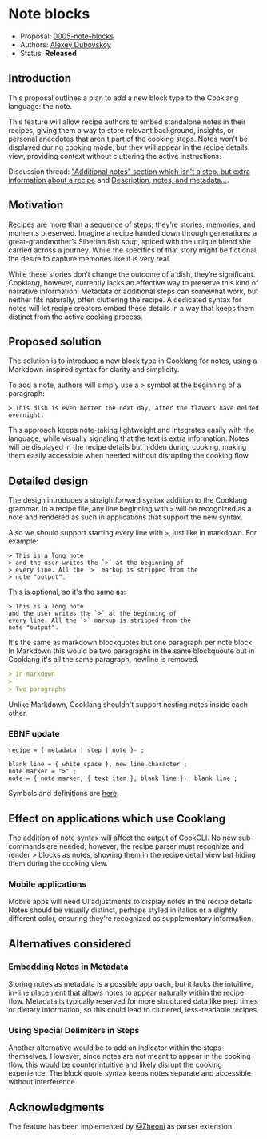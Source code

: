 # Note blocks

* Proposal: [0005-note-blocks](0005-note-blocks.md)
* Authors: [Alexey Dubovskoy](https://github.com/dubadub)
* Status: **Released**

## Introduction

This proposal outlines a plan to add a new block type to the Cooklang language: the note.

This feature will allow recipe authors to embed standalone notes in their recipes,
giving them a way to store relevant background, insights, or personal anecdotes
that aren't part of the cooking steps. Notes won’t be displayed during cooking mode,
but they will appear in the recipe details view, providing context without cluttering
the active instructions.

Discussion thread: ["Additional notes" section which isn't a step, but extra information about a recipe](https://github.com/cooklang/spec/discussions/81)
and [Description, notes, and metadata...](https://github.com/cooklang/spec/discussions/46).

## Motivation

Recipes are more than a sequence of steps; they’re stories, memories, and moments
preserved. Imagine a recipe handed down through generations: a great-grandmother’s
Siberian fish soup, spiced with the unique blend she carried across a journey.
While the specifics of that story might be fictional, the desire to capture memories
like it is very real.

While these stories don’t change the outcome of a dish, they’re significant. Cooklang,
however, currently lacks an effective way to preserve this kind of narrative
information. Metadata or additional steps can somewhat work, but neither
fits naturally, often cluttering the recipe. A dedicated syntax for
notes will let recipe creators embed these details in a way that keeps
them distinct from the active cooking process.

## Proposed solution

The solution is to introduce a new block type in Cooklang for notes, using
a Markdown-inspired syntax for clarity and simplicity.

To add a note, authors will simply use a > symbol at the beginning of a paragraph:

```cook
> This dish is even better the next day, after the flavors have melded overnight.
```

This approach keeps note-taking lightweight and integrates easily with the language,
while visually signaling that the text is extra information. Notes will be displayed
in the recipe details but hidden during cooking, making them easily accessible
when needed without disrupting the cooking flow.


## Detailed design

The design introduces a straightforward syntax addition to the Cooklang grammar.
In a recipe file, any line beginning with `>` will be recognized as a note and
rendered as such in applications that support the new syntax.

Also we should support starting every line with `>`, just like in markdown. For example:

```cook
> This is a long note
> and the user writes the `>` at the beginning of
> every line. All the `>` markup is stripped from the
> note "output".
```

This is optional, so it's the same as:

```cook
> This is a long note
and the user writes the `>` at the beginning of
every line. All the `>` markup is stripped from the
note "output".
```

It's the same as markdown blockquotes but one paragraph per note block.
In Markdown this would be two paragraphs in the same blockquoute but
in Cooklang it's all the same paragraph, newline is removed.

```md
> In markdown
>
> Two paragraphs
```

Unlike Markdown, Cooklang shouldn't support nesting notes inside each other.

### EBNF update

```
recipe = { metadata | step | note }- ;

blank line = { white space }, new line character ;
note marker = ">" ;
note = { note marker, { text item }, blank line }-, blank line ;
```
Symbols and definitions are [here](https://github.com/cooklang/spec/blob/main/EBNF.md).

## Effect on applications which use Cooklang

The addition of note syntax will affect the output of CookCLI. No new sub-commands
are needed; however, the recipe parser must recognize and render > blocks as notes,
showing them in the recipe detail view but hiding them during the cooking view.

### Mobile applications

Mobile apps will need UI adjustments to display notes in the recipe details. Notes
should be visually distinct, perhaps styled in italics or a slightly different color,
ensuring they’re recognized as supplementary information.

## Alternatives considered

### Embedding Notes in Metadata

Storing notes as metadata is a possible approach, but it lacks the intuitive,
in-line placement that allows notes to appear naturally within the recipe flow. Metadata
is typically reserved for more structured data like prep times or dietary information,
so this could lead to cluttered, less-readable recipes.

### Using Special Delimiters in Steps

Another alternative would be to add an indicator within the steps themselves. However,
since notes are not meant to appear in the cooking flow, this would be counterintuitive
and likely disrupt the cooking experience. The block quote syntax keeps notes separate
and accessible without interference.

## Acknowledgments

The feature has been implemented by [@Zheoni](https://github.com/Zheoni) as parser extension.
